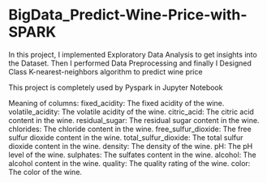 # BigData_Predict-Wine-Price-with-SPARK
In this project, I implemented Exploratory Data Analysis to get insights into the Dataset. Then I performed Data Preprocessing and finally I Designed Class K-nearest-neighbors algorithm to predict wine price

This project is completely used by Pyspark in Jupyter Notebook


Meaning of columns:
fixed_acidity: The fixed acidity of the wine. 
volatile_acidity: The volatile acidity of the wine. 
citric_acid: The citric acid content in the wine. 
residual_sugar: The residual sugar content in the wine. 
chlorides: The chloride content in the wine. 
free_sulfur_dioxide: The free sulfur dioxide content in the wine. 
total_sulfur_dioxide: The total sulfur dioxide content in the wine. 
density: The density of the wine. 
pH: The pH level of the wine. 
sulphates: The sulfates content in the wine. 
alcohol: The alcohol content in the wine. 
quality: The quality rating of the wine. 
color: The color of the wine.